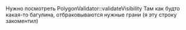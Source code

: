 Нужно посмотреть PolygonValidator::validateVisibility
Там как будто какая-то багулина, отбраковываются нужные грани (я эту строку закоментил)
